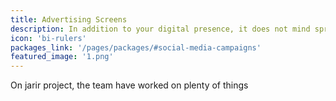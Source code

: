 ```yaml
---
title: Advertising Screens
description: In addition to your digital presence, it does not mind spreading awareness through our advertising screens on various locations
icon: 'bi-rulers'
packages_link: '/pages/packages/#social-media-campaigns'
featured_image: '1.png'
---
```

On jarir project, the team have worked on plenty of things